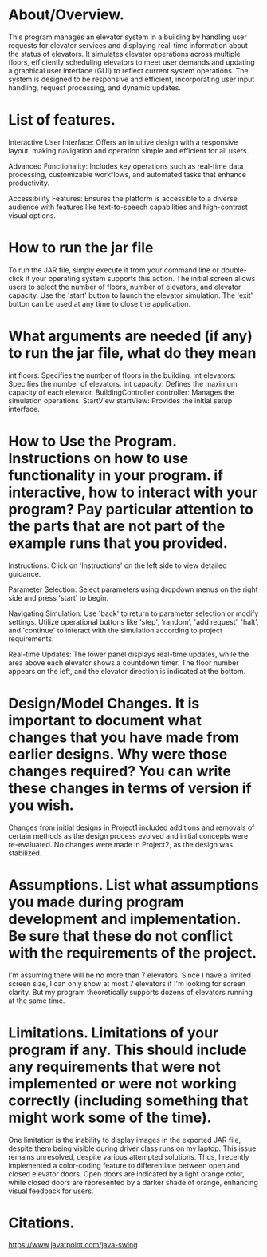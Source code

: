 # About/Overview.

This program manages an elevator system in a building by handling user requests for elevator services and displaying real-time information about the status of elevators. It simulates elevator operations across multiple floors, efficiently scheduling elevators to meet user demands and updating a graphical user interface (GUI) to reflect current system operations. The system is designed to be responsive and efficient, incorporating user input handling, request processing, and dynamic updates.


# List of features.

Interactive User Interface: 
Offers an intuitive design with a responsive layout, making navigation and operation simple and efficient for all users.

Advanced Functionality: 
Includes key operations such as real-time data processing, customizable workflows, and automated tasks that enhance productivity.

Accessibility Features: 
Ensures the platform is accessible to a diverse audience with features like text-to-speech capabilities and high-contrast visual options.

# How to run the jar file

To run the JAR file, simply execute it from your command line or double-click if your operating system supports this action. The initial screen allows users to select the number of floors, number of elevators, and elevator capacity. Use the 'start' button to launch the elevator simulation. The 'exit' button can be used at any time to close the application.

# What arguments are needed (if any) to run the jar file, what do they mean

int floors: Specifies the number of floors in the building.
int elevators: Specifies the number of elevators.
int capacity: Defines the maximum capacity of each elevator.
BuildingController controller: Manages the simulation operations.
StartView startView: Provides the initial setup interface.

# How to Use the Program. Instructions on how to use functionality in your program. if interactive, how to interact with your program? Pay particular attention to the parts that are not part of the example runs that you provided.

Instructions: 
Click on 'Instructions' on the left side to view detailed guidance.

Parameter Selection: 
Select parameters using dropdown menus on the right side and press 'start' to begin.

Navigating Simulation: 
Use 'back' to return to parameter selection or modify settings. Utilize operational buttons like 'step', 'random', 'add request', 'halt', and 'continue' to interact with the simulation according to project requirements.

Real-time Updates: 
The lower panel displays real-time updates, while the area above each elevator shows a countdown timer. The floor number appears on the left, and the elevator direction is indicated at the bottom.

# Design/Model Changes. It is important to document what changes that you have made from earlier designs. Why were those changes required? You can write these changes in terms of version if you wish.

Changes from initial designs in Project1 included additions and removals of certain methods as the design process evolved and initial concepts were re-evaluated. No changes were made in Project2, as the design was stabilized.


# Assumptions. List what assumptions you made during program development and implementation. Be sure that these do not conflict with the requirements of the project.

I'm assuming there will be no more than 7 elevators. Since I have a limited screen size, I can only show at most 7 elevators if I'm looking for screen clarity. But my program theoretically supports dozens of elevators running at the same time.

# Limitations. Limitations of your program if any. This should include any requirements that were not implemented or were not working correctly (including something that might work some of the time).

One limitation is the inability to display images in the exported JAR file, despite them being visible during driver class runs on my laptop. This issue remains unresolved, despite various attempted solutions. Thus, I recently implemented a color-coding feature to differentiate between open and closed elevator doors. Open doors are indicated by a light orange color, while closed doors are represented by a darker shade of orange, enhancing visual feedback for users.


# Citations.

https://www.javatpoint.com/java-swing